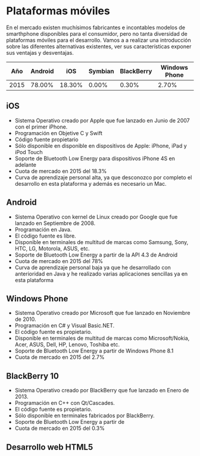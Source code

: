 # Plataformas móviles

En el mercado existen muchísimos fabricantes e incontables modelos de smarthphone disponibles para el consumidor, pero no tanta diversidad de plataformas móviles para el desarrollo. Vamos a a realizar una introducción sobre las diferentes alternativas existentes, ver sus características exponer sus ventajas y desventajas.

| Año   | Android |   iOS  | Symbian | BlackBerry | Windows Phone |
| ----- | ------- | ------ | ------- | ---------- | ------------- |
| 2015  |  78.00% | 18.30% |   0.00% |      0.30% |         2.70% |


## iOS
- Sistema Operativo creado por Apple que fue lanzado en Junio de 2007 con el primer iPhone.
- Programación en Objetive C y Swift
- Código fuente propietario
- Sólo disponible en disponible en dispositivos de Apple: iPhone, iPad y iPod Touch
- Soporte de Bluetooth Low Energy para dispositivos iPhone 4S en adelante
- Cuota de mercado en 2015 del 18.3%
- Curva de aprendizaje personal alta, ya que desconozco por completo el desarrollo en esta plataforma y además es necesario un Mac.


## Android
- Sistema Operativo con kernel de Linux creado por Google que fue lanzado en Septiembre de 2008.
- Programación en Java.
- El código fuente es libre.
- Disponible en terminales de multitud de marcas como Samsung, Sony, HTC, LG, Motorola, ASUS, etc.
- Soporte de Bluetooth Low Energy a partir de la API 4.3 de Android
- Cuota de mercado en 2015 del 78%
- Curva de aprendizaje personal baja ya que he desarrollado con anterioridad en Java y he realizado varias aplicaciones sencillas ya en esta plataforma
 

## Windows Phone
- Sistema Operativo creado por Microsoft que fue lanzado en Noviembre de 2010.
- Programación en C# y Visual Basic.NET.
- El código fuente es propietario.
- Disponible en terminales de multitud de marcas como Microsoft/Nokia, Acer, ASUS, Dell, HP, Lenovo, Toshiba etc.
- Soporte de Bluetooth Low Energy a partir de Windows Phone 8.1
- Cuota de mercado en 2015 del 2.7%


## BlackBerry 10
- Sistema Operativo creado por BlackBerry que fue lanzado en Enero de 2013.
- Programación en C++ con Qt/Cascades.
- El código fuente es propietario.
- Sólo disponible en terminales fabricados por BlackBerry.
- Soporte de Bluetooth Low Energy a partir de 
- Cuota de mercado en 2015 del 0.3%


## Desarrollo web HTML5 







